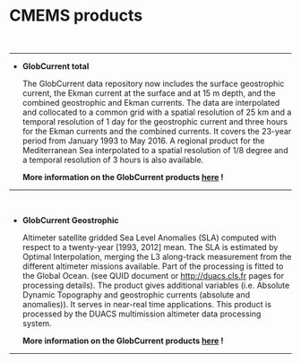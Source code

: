 # CMEMS products

  
<br>

<hr>
 

- **GlobCurrent total** 

    The GlobCurrent data repository now includes the surface geostrophic current, the Ekman current at the surface and at 15 m depth, and the combined geostrophic and Ekman currents. The data are interpolated and collocated to a common grid with a spatial resolution of 25 km and a temporal resolution of 1 day for the geostrophic current and three hours for the Ekman currents and the combined currents. It covers the 23-year period from January 1993 to May 2016. A regional product for the Mediterranean Sea interpolated to a spatial resolution of 1/8 degree and a temporal resolution of 3 hours is also available.


    **More information on the GlobCurrent products [here](http://globcurrent.ifremer.fr/) !**

<hr>

<br>
 

- **GlobCurrent Geostrophic** 

    Altimeter satellite gridded Sea Level Anomalies (SLA) computed with respect to a twenty-year [1993, 2012] mean. The SLA is estimated by Optimal Interpolation, merging the L3 along-track measurement from the different altimeter missions available. Part of the processing is fitted to the Global Ocean. (see QUID document or http://duacs.cls.fr pages for processing details). The product gives additional variables (i.e. Absolute Dynamic Topography and geostrophic currents (absolute and anomalies)). It serves in near-real time applications. This product is processed by the DUACS multimission altimeter data processing system.


    **More information on the GlobCurrent products [here](https://data.marine.copernicus.eu/product/SEALEVEL_GLO_PHY_L4_MY_008_047/description) !**

<hr>
 